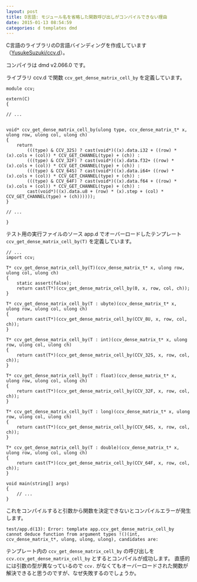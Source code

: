 ```yaml
---
layout: post
title: D言語: モジュール名を省略した関数呼び出しがコンパイルできない理由
date: 2015-01-13 08:54:59
categories: d templates dmd
---
```

<p>C言語のライブラリのD言語バインディングを作成しています（<a href="https://github.com/YusukeSuzuki/ccv.d" rel="nofollow">YusukeSuzuki/ccv.d</a>）。</p>

<p>コンパイラは dmd v2.066.0 です。</p>

<p>ライブラリ ccv.d で関数 <code>ccv_get_dense_matrix_cell_by</code> を定義しています。</p>

<pre><code>module ccv;

extern(C)
{

// ...


void* ccv_get_dense_matrix_cell_by(ulong type, ccv_dense_matrix_t* x, ulong row, ulong col, ulong ch)
{
    return
        (((type) &amp; CCV_32S) ? cast(void*)((x).data.i32 + ((row) * (x).cols + (col)) * CCV_GET_CHANNEL(type) + (ch)) : 
        (((type) &amp; CCV_32F) ? cast(void*)((x).data.f32+ ((row) * (x).cols + (col)) * CCV_GET_CHANNEL(type) + (ch)) : 
        (((type) &amp; CCV_64S) ? cast(void*)((x).data.i64+ ((row) * (x).cols + (col)) * CCV_GET_CHANNEL(type) + (ch)) : 
        (((type) &amp; CCV_64F) ? cast(void*)((x).data.f64 + ((row) * (x).cols + (col)) * CCV_GET_CHANNEL(type) + (ch)) : 
        cast(void*)((x).data.u8 + (row) * (x).step + (col) * CCV_GET_CHANNEL(type) + (ch))))));
}

// ...

}
</code></pre>

<p>テスト用の実行ファイルのソース app.d でオーバーロードしたテンプレート <code>ccv_get_dense_matrix_cell_by(T)</code> を定義しています。</p>

<pre><code>// ...
import ccv;

T* ccv_get_dense_matrix_cell_by(T)(ccv_dense_matrix_t* x, ulong row, ulong col, ulong ch)
{
    static assert(false);
    return cast(T*)(ccv_get_dense_matrix_cell_by(0, x, row, col, ch));
}

T* ccv_get_dense_matrix_cell_by(T : ubyte)(ccv_dense_matrix_t* x, ulong row, ulong col, ulong ch)
{
    return cast(T*)(ccv_get_dense_matrix_cell_by(CCV_8U, x, row, col, ch));
}

T* ccv_get_dense_matrix_cell_by(T : int)(ccv_dense_matrix_t* x, ulong row, ulong col, ulong ch)
{
    return cast(T*)(ccv_get_dense_matrix_cell_by(CCV_32S, x, row, col, ch));
}

T* ccv_get_dense_matrix_cell_by(T : float)(ccv_dense_matrix_t* x, ulong row, ulong col, ulong ch)
{
    return cast(T*)(ccv_get_dense_matrix_cell_by(CCV_32F, x, row, col, ch));
}

T* ccv_get_dense_matrix_cell_by(T : long)(ccv_dense_matrix_t* x, ulong row, ulong col, ulong ch)
{
    return cast(T*)(ccv_get_dense_matrix_cell_by(CCV_64S, x, row, col, ch));
}

T* ccv_get_dense_matrix_cell_by(T : double)(ccv_dense_matrix_t* x, ulong row, ulong col, ulong ch)
{
    return cast(T*)(ccv_get_dense_matrix_cell_by(CCV_64F, x, row, col, ch));
}

void main(string[] args)
{
    // ...
}
</code></pre>

<p>これをコンパイルすると引数から関数を決定できないとコンパイルエラーが発生します。</p>

<pre><code>test/app.d(13): Error: template app.ccv_get_dense_matrix_cell_by cannot deduce function from argument types !()(int, ccv_dense_matrix_t*, ulong, ulong, ulong), candidates are:
</code></pre>

<p>テンプレート内の <code>ccv_get_dense_matrix_cell_by</code> の呼び出しを <code>ccv.ccv_get_dense_matrix_cell_by</code> とするとコンパイルが成功します。 直感的には引数の型が異なっているので <code>ccv.</code> がなくてもオーバーロードされた関数が解決できると思うのですが、なぜ失敗するのでしょうか。</p>

